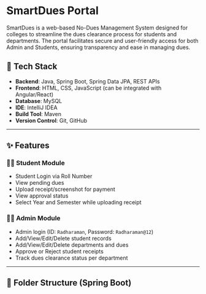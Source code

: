 # SmartDues Portal

SmartDues is a web-based No-Dues Management System designed for colleges to streamline the dues clearance process for students and departments. The portal facilitates secure and user-friendly access for both Admin and Students, ensuring transparency and ease in managing dues.

## 🔧 Tech Stack

- **Backend**: Java, Spring Boot, Spring Data JPA, REST APIs  
- **Frontend**: HTML, CSS, JavaScript (can be integrated with Angular/React)
- **Database**: MySQL  
- **IDE**: IntelliJ IDEA  
- **Build Tool**: Maven  
- **Version Control**: Git, GitHub  

---

## ✨ Features

### 👨‍🎓 Student Module
- Student Login via Roll Number
- View pending dues
- Upload receipt/screenshot for payment
- View approval status
- Select Year and Semester while uploading receipt

### 👨‍💼 Admin Module
- Admin login (ID: `Radharaman`, Password: `Radharaman@12`)
- Add/View/Edit/Delete student records
- Add/View/Edit/Delete departments and dues
- Approve or Reject student receipts
- Track dues clearance status per department

---

## 📁 Folder Structure (Spring Boot)

